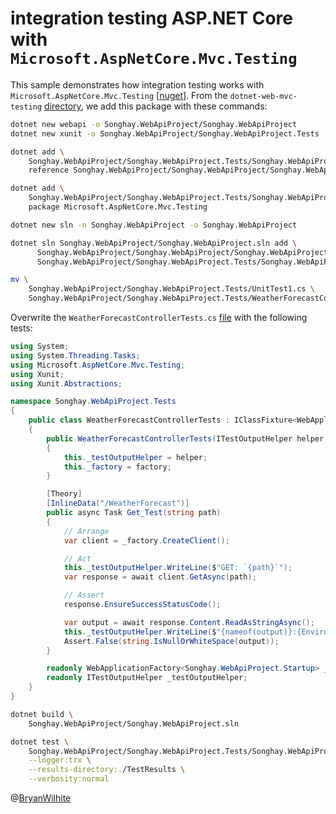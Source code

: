 # integration testing ASP.NET Core with `Microsoft.AspNetCore.Mvc.Testing`

This sample demonstrates how integration testing works with `Microsoft.AspNetCore.Mvc.Testing` [[nuget](https://www.nuget.org/packages/Microsoft.AspNetCore.Mvc.Testing)]. From the `dotnet-web-mvc-testing` [directory](../dotnet-web-mvc-testing), we add this package with these commands:

```bash
dotnet new webapi -o Songhay.WebApiProject/Songhay.WebApiProject
dotnet new xunit -o Songhay.WebApiProject/Songhay.WebApiProject.Tests

dotnet add \
    Songhay.WebApiProject/Songhay.WebApiProject.Tests/Songhay.WebApiProject.Tests.csproj \
    reference Songhay.WebApiProject/Songhay.WebApiProject/Songhay.WebApiProject.csproj

dotnet add \
    Songhay.WebApiProject/Songhay.WebApiProject.Tests/Songhay.WebApiProject.Tests.csproj \
    package Microsoft.AspNetCore.Mvc.Testing

dotnet new sln -n Songhay.WebApiProject -o Songhay.WebApiProject

dotnet sln Songhay.WebApiProject/Songhay.WebApiProject.sln add \
      Songhay.WebApiProject/Songhay.WebApiProject/Songhay.WebApiProject.csproj \
      Songhay.WebApiProject/Songhay.WebApiProject.Tests/Songhay.WebApiProject.Tests.csproj

mv \
    Songhay.WebApiProject/Songhay.WebApiProject.Tests/UnitTest1.cs \
    Songhay.WebApiProject/Songhay.WebApiProject.Tests/WeatherForecastControllerTests.cs
```

Overwrite the `WeatherForecastControllerTests.cs` [file](./Songhay.WebApiProject/Songhay.WebApiProject.Tests/WeatherForecastControllerTests.cs) with the following tests:

```csharp
using System;
using System.Threading.Tasks;
using Microsoft.AspNetCore.Mvc.Testing;
using Xunit;
using Xunit.Abstractions;

namespace Songhay.WebApiProject.Tests
{
    public class WeatherForecastControllerTests : IClassFixture<WebApplicationFactory<Songhay.WebApiProject.Startup>>
    {
        public WeatherForecastControllerTests(ITestOutputHelper helper, WebApplicationFactory<Songhay.WebApiProject.Startup> factory)
        {
            this._testOutputHelper = helper;
            this._factory = factory;
        }

        [Theory]
        [InlineData("/WeatherForecast")]
        public async Task Get_Test(string path)
        {
            // Arrange
            var client = _factory.CreateClient();

            // Act
            this._testOutputHelper.WriteLine($"GET: `{path}`");
            var response = await client.GetAsync(path);

            // Assert
            response.EnsureSuccessStatusCode();

            var output = await response.Content.ReadAsStringAsync();
            this._testOutputHelper.WriteLine($"{nameof(output)}:{Environment.NewLine}{output ?? "[null]"}");
            Assert.False(string.IsNullOrWhiteSpace(output));
        }

        readonly WebApplicationFactory<Songhay.WebApiProject.Startup> _factory;
        readonly ITestOutputHelper _testOutputHelper;
    }
}
```

```bash
dotnet build \
    Songhay.WebApiProject/Songhay.WebApiProject.sln

dotnet test \
    Songhay.WebApiProject/Songhay.WebApiProject.Tests/Songhay.WebApiProject.Tests.csproj \
    --logger:trx \
    --results-directory:./TestResults \
    --verbosity:normal
```

@[BryanWilhite](https://twitter.com/BryanWilhite)

